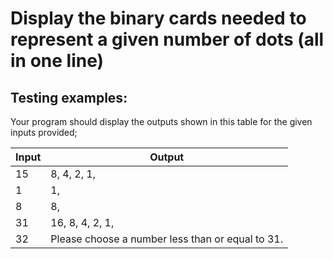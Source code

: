 # Display the binary cards needed to represent a given number of dots (all in one line)

## Testing examples:

Your program should display the outputs shown in this table for the given inputs provided;

| Input | Output                                           |
| ----- | ------------------------------------------------ |
| 15    | 8, 4, 2, 1,                                      |
| 1     | 1,                                               |
| 8     | 8,                                               |
| 31    | 16, 8, 4, 2, 1,                                  |
| 32    | Please choose a number less than or equal to 31. |

